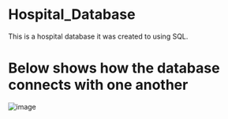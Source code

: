 # Hospital_Database
This is a hospital database it was created to using SQL.

# Below shows how the database connects with one another 

![image](https://user-images.githubusercontent.com/30758550/174579136-21d5b6d5-bbbf-41c3-9c76-c58496e25d3a.png)
